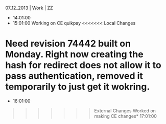 07_12_2013 | Work | ZZ 
* 14:01:00
* 15:01:00
Working on CE quikpay
<<<<<<< Local Changes

Need revision 74442 built on Monday. Right now creating the hash for redirect does not allow it to pass authentication, removed it temporarily to just get it wokring.
=======
* 16:01:00
>>>>>>> External Changes
Worked on making CE changes* 17:01:00
